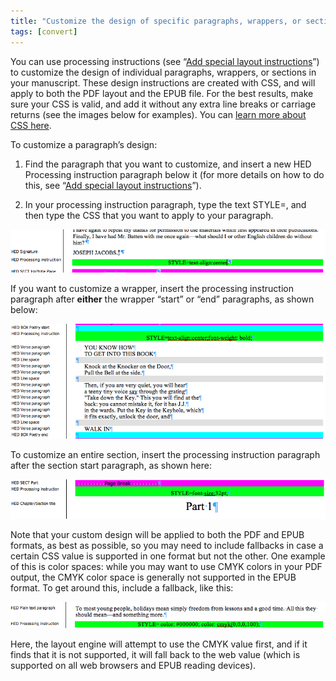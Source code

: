 ```yaml
---
title: "Customize the design of specific paragraphs, wrappers, or sections"
tags: [convert]
---
```

 
<html><body><section data-type="chapter" class="hsecchapter" data-hederis-type="hsecchapter" id="custom-paragraph-design" data-pi-attrs="id: custom-paragraph-design; data-tags: convert;" role="doc-chapter" data-tags="convert" data-author-name=" " data-book-title=" " title="Customize the design of specific paragraphs, wrappers, or sections"><p class="hblkp" data-hederis-type="hblkp" id="pYq4Z1CUp">You can use processing instructions (see &#8220;<a href="{% link _docs/custom-design.md %}" class="hspana" data-hederis-type="hspana" id="psTWJhtjV">Add special layout instructions</a>&#8221;) to customize the design of individual paragraphs, wrappers, or sections in your manuscript. These design instructions are created with CSS, and will apply to both the PDF layout and the EPUB file. For the best results, make sure your CSS is valid, and add it without any extra line breaks or carriage returns (see the images below for examples). You can <a href="https://developer.mozilla.org/en-US/docs/Web/CSS/Reference" class="hspana" data-hederis-type="hspana" id="pK6DXqjFd">learn more about CSS here</a>.</p><p class="hblkp" data-hederis-type="hblkp" id="prtZux6Nk">To customize a paragraph&#8217;s design:</p><ol class="hwprnumlist" data-hederis-type="hwprnumlist" id="pRLg3XGaZ"><li class="hblkoli" data-hederis-type="hblkoli" id="liYs960TCu"><p class="hblkoli" data-hederis-type="hblklip" id="pLeSqEbrv">Find the paragraph that you want to customize, and insert a new HED Processing instruction paragraph below it (for more details on how to do this, see &#8220;<a href="{% link _docs/custom-design.md %}" class="hspana" data-hederis-type="hspana" id="pSjv7QfRU">Add special layout instructions</a>&#8221;).</p></li><li class="hblkoli" data-hederis-type="hblkoli" id="litr45piYT"><p class="hblkoli" data-hederis-type="hblklip" id="pkfKTAEQY">In your processing instruction paragraph, type the text STYLE=, and then type the CSS that you want to apply to your paragraph.</p></li></ol><img data-hederis-type="hblkimg" class="hblkimg" id="poRjSRQv3" src="/images/pi2.png" data-img-src="/images/pi2.png"/><p class="hblkp" data-hederis-type="hblkp" id="pq3rWJH8A">If you want to customize a wrapper, insert the processing instruction paragraph after <strong data-hederis-type="hspanstrong" id="ppSxL75s5">either</strong> the wrapper &#8220;start&#8221; or &#8220;end&#8221; paragraphs, as shown below: </p><img data-hederis-type="hblkimg" class="hblkimg" id="pbEwtY1ya" src="/images/stylepiwrapper.png" data-img-src="/images/stylepiwrapper.png"/><p class="hblkp" data-hederis-type="hblkp" id="pw8DuFUyG">To customize an entire section, insert the processing instruction paragraph after the section start paragraph, as shown here:</p><img data-hederis-type="hblkimg" class="hblkimg" id="pPQ8qF6fs" src="/images/stylepisection.png" data-img-src="/images/stylepisection.png"/><p class="hblkp" data-hederis-type="hblkp" id="pL61BKjrA">Note that your custom design will be applied to both the PDF and EPUB formats, as best as possible, so you may need to include fallbacks in case a certain CSS value is supported in one format but not the other. One example of this is color spaces: while you may want to use CMYK colors in your PDF output, the CMYK color space is generally not supported in the EPUB format. To get around this, include a fallback, like this:</p><img data-hederis-type="hblkimg" class="hblkimg" id="pHiEmOwKN" src="/images/stylepicolorfallback.png" data-img-src="/images/stylepicolorfallback.png"/><p class="hblkp" data-hederis-type="hblkp" id="pS0IehMq2">Here, the layout engine will attempt to use the CMYK value first, and if it finds that it is not supported, it will fall back to the web value (which is supported on all web browsers and EPUB reading devices).</p></section></body></html>
